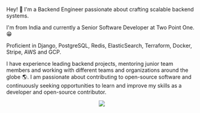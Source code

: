 Hey! 👋 I'm a Backend Engineer passionate about crafting scalable backend systems.

I'm from India and currently a Senior Software Developer at Two Point One. 😁

Proficient in Django, PostgreSQL, Redis, ElasticSearch, Terraform, Docker, Stripe, AWS and GCP. 

I have experience leading backend projects, mentoring junior team members and working with different teams and organizations around the globe 🌎. I am passionate about contributing to open-source software and continuously seeking opportunities to learn and improve my skills as a developer and open-source contributor.

<p align="center"> <img src="https://visitor-badge.laobi.icu/badge?page_id=vaibhav015" id="counter"> </p>

